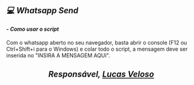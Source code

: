 ## **_:computer: Whatsapp Send_**

#### - **_Como usar o script_**

Com o whatsapp aberto no seu navegador, basta abrir o console (F12 ou Ctrl+Shift+i para o Windows) e colar todo o script, a mensagem deve ser inserida no "INSIRA A MENSAGEM AQUI".

<i><h2 align="center">Responsável, <a href="www.linkedin.com/in/lucasgabriellv">Lucas Veloso</a></h2></i>
